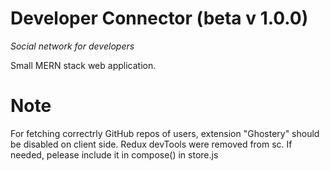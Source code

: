 # Developer Connector (beta v 1.0.0) 

 *Social network for developers*

Small MERN stack web application.

# Note 

For fetching correctrly GitHub repos of users, extension "Ghostery" should be disabled on client side. 
Redux devTools were removed from sc. If needed, pelease include it in compose() in store.js 
